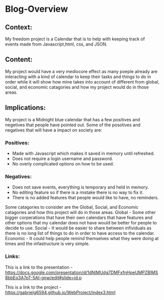 # Blog-Overview

## Context: 
My freedom project is a Calendar that is to help with keeping track of events made from Javascript,html, css, and JSON.

## Content: 
My project would have a very mediocore effect as many poeple already are interacting with a kind of calendar to keep their tasks and things to do in order while it will show how mine takes into account of different from global, social, and economic catagories and how my project would do in those areas.

## Implications: 
My project is a Midnight blue calendar that has a few positives and negetives that people have pointed out. Some of the posotives and negatives that will have a impact on society are:

### Positives:

- Made with Javascript which makes it saved in memory until refreshed.
- Does not require a login username and password.
- No overly complicated options on how to be used.

### Negatives:

- Does not save events, everything is temporary and held in memory.
- No editing feature so if there is a mistake there is no way to fix it.
- There is no added features that people would like to have, no reminders.


Some catagories to consider are the Global, Social, and Economic catagories and how this project will do in those areas.
Global - Some other bigger corperations that have their own calendars that have features and other options that my calendar does not have would be better for people to decide to use.
Social - It would be easier to share between infividuals as there is no long list of things to do in order to have access to the calendar.
Economic - It could help people remind themselves what they were doing at times and the infastructure is very simple.

### Links:

This is a link to the presentation - https://docs.google.com/presentation/d/1dNlMUdg7DMFxfnHpeUMPZBlMS8bbEo3A7pT-5AI-gnw/edit#slide=id.p

This is a link to the project - https://gabrielg6594.github.io/WebProject/index3.html 

